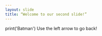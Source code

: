 ```yaml
---
layout: slide
title: “Welcome to our second slide!”
---
```

print('Batman')
Use the left arrow to go back!

